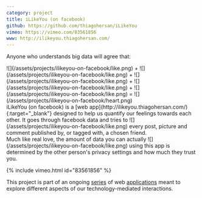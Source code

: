 ```yaml
---
category: project
title: iLikeYou (on facebook)
github: https://github.com/thiagohersan/iLikeYou
vimeo: https://vimeo.com/83561856
www: http://ilikeyou.thiagohersan.com/
---
```

Anyone who understands big data will agree that: 

<div class="inline-image-container" markdown="1">
  ![](/assets/projects/ilikeyou-on-facebook/like.png) + ![](/assets/projects/ilikeyou-on-facebook/like.png) + ![](/assets/projects/ilikeyou-on-facebook/like.png) + ![](/assets/projects/ilikeyou-on-facebook/like.png) + ![](/assets/projects/ilikeyou-on-facebook/like.png) = ![](/assets/projects/ilikeyou-on-facebook/heart.png)
</div>

<div class="inline-image-container" markdown="1">
  iLikeYou (on facebook) is a [web app](http://ilikeyou.thiagohersan.com/){:target="_blank"} designed to help us quantify our feelings towards each other. It  goes through facebook data and tries to ![](/assets/projects/ilikeyou-on-facebook/like.png) every post, picture and comment published by, or tagged with, a chosen friend.
</div>

<div class="inline-image-container" markdown="1">
  Much like real love, the amount of data you can actually ![](/assets/projects/ilikeyou-on-facebook/like.png) using this app is determined by the other person's privacy settings and how much they trust you.
</div>

{% include vimeo.html id="83561856" %}

This project is part of an ongoing [series](/ilikeme-on-facebook/ ) of web [applications](/ulikeme-on-facebook/) meant to explore different aspects of our technology-mediated interactions.

